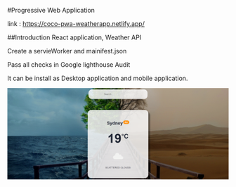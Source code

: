 #Progressive Web Application

link :
https://coco-pwa-weatherapp.netlify.app/

##Introduction
React application, Weather API

Create a servieWorker and mainifest.json

Pass all checks in Google lighthouse Audit

It can be install as Desktop application and mobile application.

![](screenshot.png)
